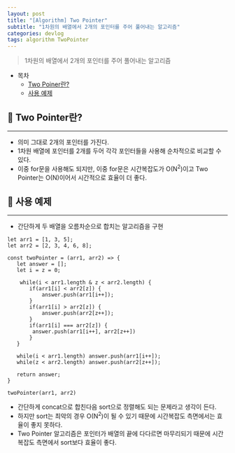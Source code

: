 ```yaml
---
layout: post
title: "[Algorithm] Two Pointer"
subtitle: "1차원의 배열에서 2개의 포인터를 주어 풀어내는 알고리즘"
categories: devlog
tags: algorithm TwoPointer
---
```


> 1차원의 배열에서 2개의 포인터를 주어 풀어내는 알고리즘

<!--more-->

- 목차
  - [Two Poiner란?](#-two-pointer란)
  - [사용 예제](#-사용-예제)

## 📌 Two Pointer란?

---

- 의미 그대로 2개의 포인터를 가진다.
- 1차원 배열에 포인터를 2개를 두어 각각 포인터들을 사용해 순차적으로 비교할 수 있다.
- 이중 for문을 사용해도 되지만, 이중 for문은 시간복잡도가 O(N<sup>2</sup>)이고 Two Pointer는 O(N)이어서 시간적으로 효율이 더 좋다.

## 📌 사용 예제

---

- 간단하게 두 배열을 오름차순으로 합치는 알고리즘을 구현

```
let arr1 = [1, 3, 5];
let arr2 = [2, 3, 4, 6, 8];

const twoPointer = (arr1, arr2) => {
   let answer = [];
   let i = z = 0;

    while(i < arr1.length & z < arr2.length) {
       if(arr1[i] < arr2[z]) {
           answer.push(arr1[i++]);
       }
       if(arr1[i] > arr2[z]) {
           answer.push(arr2[z++]);
       }
       if(arr1[i] === arr2[z]) {
        answer.push(arr1[i++], arr2[z++])
       }
   }

   while(i < arr1.length) answer.push(arr1[i++]);
   while(z < arr2.length) answer.push(arr2[z++]);

   return answer;
}

twoPointer(arr1, arr2)
```

- 간단하게 concat으로 합친다음 sort으로 정렬해도 되는 문제라고 생각이 든다.
- 하지만 sort는 최악의 경우 O(N<sup>2</sup>)이 될 수 있기 때문에 시간복잡도 측면에서는 효율이 좋지 못하다.
- Two Pointer 알고리즘은 포인터가 배열의 끝에 다다르면 마무리되기 때문에 시간복잡도 측면에서 sort보다 효율이 좋다.
